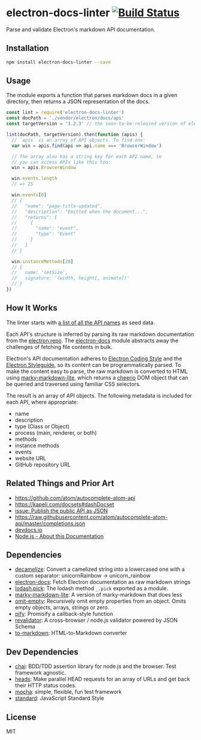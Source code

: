 # electron-docs-linter [![Build Status](https://travis-ci.org/zeke/electron-docs-linter.svg?branch=master)](https://travis-ci.org/zeke/electron-docs-linter)

Parse and validate Electron's markdown API documentation.

## Installation

```sh
npm install electron-docs-linter --save
```

## Usage

The module exports a function that parses markdown docs in a given directory,
then returns a JSON representation of the docs.

```js
const lint = require('electron-docs-linter')
const docPath = './vendor/electron/docs/api'
const targetVersion = '1.2.3' // the soon-to-be-released version of electron

lint(docPath, targetVersion).then(function (apis) {
  // `apis` is an array of API objects. To find one:
  var win = apis.find(api => api.name === 'BrowserWindow')

  // The array also has a string key for each API name, so
  // you can access APIs like this too:
  win = apis.BrowserWindow

  win.events.length
  // => 25

  win.events[0]
  // {
  //   "name": "page-title-updated",
  //   "description": "Emitted when the document...",
  //   "returns": [
  //     {
  //       "name": "event",
  //       "type": "Event"
  //     }
  //   ]
  // }

  win.instanceMethods[20]
  // {
  //   name: 'setSize',
  //   signature: '(width, height[, animate])'
  // }
})
```

## How It Works

The linter starts with [a list of all the API names](/lib/seeds.json) as seed data.

Each API's structure is inferred by parsing its raw markdown documentation from
the [electron repo](https://github.com/electron/electron/tree/master/docs/api).
The [electron-docs](https://github.com/zeke/electron-docs) module abstracts away
the challenges of fetching file contents in bulk.

Electron's API documentation adheres to
[Electron Coding Style](https://github.com/electron/electron/blob/master/docs/development/coding-style.md#naming-things)
and the
[Electron Styleguide](https://github.com/electron/electron/blob/master/docs/styleguide.md),
so its content can be programmatically parsed. To make the content easy to parse,
the raw markdown is converted to HTML using
[marky-markdown-lite](https://ghub.io/marky-markdown-lite),
which returns a [cheerio](https://ghub.io/cheerio) DOM object that can be queried
and traversed using familiar CSS selectors.

The result is an array of API objects. The following
metadata is included for each API, where appropriate:

- name
- description
- type (Class or Object)
- process (main, renderer, or both)
- methods
- instance methods
- events
- website URL
- GitHub repository URL


## Related Things and Prior Art

- https://github.com/atom/autocomplete-atom-api
- https://kapeli.com/docsets#dashDocset
- [issue: Publish the public API as JSON](https://github.com/electron/electron/issues/3375)
- https://raw.githubusercontent.com/atom/autocomplete-atom-api/master/completions.json
- [devdocs.io](http://devdocs.io/)
- [Node.js - About this Documentation](https://nodejs.org/dist/latest-v6.x/docs/api/documentation.html)

## Dependencies

- [decamelize](https://github.com/sindresorhus/decamelize): Convert a camelized string into a lowercased one with a custom separator: unicornRainbow → unicorn_rainbow
- [electron-docs](https://github.com/zeke/electron-docs): Fetch Electron documentation as raw markdown strings
- [lodash.pick](https://github.com/lodash/lodash): The lodash method `_.pick` exported as a module.
- [marky-markdown-lite](https://github.com/zeke/marky-markdown-lite): A version of marky-markdown that does less
- [omit-empty](https://github.com/jonschlinkert/omit-empty): Recursively omit empty properties from an object. Omits empty objects, arrays, strings or zero.
- [pify](https://github.com/sindresorhus/pify): Promisify a callback-style function
- [revalidator](https://github.com/flatiron/revalidator): A cross-browser / node.js validator powered by JSON Schema
- [to-markdown](https://github.com/domchristie/to-markdown): HTML-to-Markdown converter

## Dev Dependencies

- [chai](https://github.com/chaijs/chai): BDD/TDD assertion library for node.js and the browser. Test framework agnostic.
- [heads](https://github.com/zeke/heads): Make parallel HEAD requests for an array of URLs and get back their HTTP status codes.
- [mocha](https://github.com/mochajs/mocha): simple, flexible, fun test framework
- [standard](https://github.com/feross/standard): JavaScript Standard Style

## License

MIT
